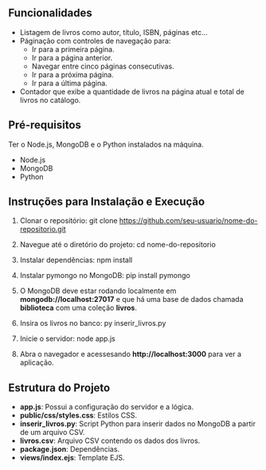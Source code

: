 ## Funcionalidades

- Listagem de livros como autor, título, ISBN, páginas etc...
- Páginação com controles de navegação para:
  - Ir para a primeira página.
  - Ir para a página anterior.
  - Navegar entre cinco páginas consecutivas.
  - Ir para a próxima página.
  - Ir para a última página.
- Contador que exibe a quantidade de livros na página atual e total de livros no catálogo.

## Pré-requisitos

Ter o Node.js, MongoDB e o Python instalados na máquina.

- Node.js
- MongoDB
- Python

## Instruções para Instalação e Execução

1. Clonar o repositório:
git clone https://github.com/seu-usuario/nome-do-repositorio.git

2. Navegue até o diretório do projeto:
cd nome-do-repositorio

3. Instalar dependências:
npm install

4. Instalar pymongo no MongoDB:
pip install pymongo

5. O MongoDB deve estar rodando localmente em **mongodb://localhost:27017** e que há uma base de dados chamada **biblioteca** com uma coleção **livros**.

6. Insira os livros no banco:
py inserir_livros.py

7. Inicie o servidor:
node app.js

8. Abra o navegador e acessesando **http://localhost:3000** para ver a aplicação.

## Estrutura do Projeto

- **app.js**: Possui a configuração do servidor e a lógica.
- **public/css/styles.css**: Estilos CSS.
- **inserir_livros.py**: Script Python para inserir dados no MongoDB a partir de um arquivo CSV.
- **livros.csv**: Arquivo CSV contendo os dados dos livros.
- **package.json**: Dependências.
- **views/index.ejs**: Template EJS.